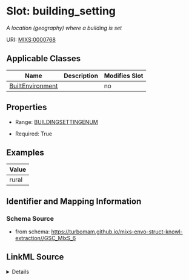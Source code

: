 # Slot: building_setting


_A location (geography) where a building is set_



URI: [MIXS:0000768](https://w3id.org/mixs/0000768)



<!-- no inheritance hierarchy -->




## Applicable Classes

| Name | Description | Modifies Slot |
| --- | --- | --- |
[BuiltEnvironment](BuiltEnvironment.md) |  |  no  |







## Properties

* Range: [BUILDINGSETTINGENUM](BUILDINGSETTINGENUM.md)

* Required: True






## Examples

| Value |
| --- |
| rural |

## Identifier and Mapping Information







### Schema Source


* from schema: https://turbomam.github.io/mixs-envo-struct-knowl-extraction//GSC_MIxS_6




## LinkML Source

<details>
```yaml
name: building_setting
description: A location (geography) where a building is set
title: building setting
examples:
- value: rural
from_schema: https://turbomam.github.io/mixs-envo-struct-knowl-extraction//GSC_MIxS_6
rank: 1000
slot_uri: MIXS:0000768
multivalued: false
alias: building_setting
domain_of:
- BuiltEnvironment
range: BUILDING_SETTING_ENUM
required: true

```
</details>